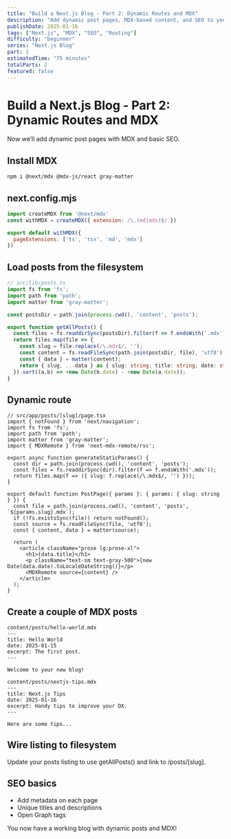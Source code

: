 ```yaml
---
title: "Build a Next.js Blog - Part 2: Dynamic Routes and MDX"
description: "Add dynamic post pages, MDX-based content, and SEO to your Next.js blog."
publishDate: 2025-01-16
tags: ["Next.js", "MDX", "SEO", "Routing"]
difficulty: "beginner"
series: "Next.js Blog"
part: 2
estimatedTime: "75 minutes"
totalParts: 2
featured: false
---
```


# Build a Next.js Blog - Part 2: Dynamic Routes and MDX

Now we’ll add dynamic post pages with MDX and basic SEO.

## Install MDX
```bash
npm i @next/mdx @mdx-js/react gray-matter
```

## next.config.mjs
```js
import createMDX from '@next/mdx'
const withMDX = createMDX({ extension: /\.(md|mdx)$/ })

export default withMDX({
  pageExtensions: ['ts', 'tsx', 'md', 'mdx']
})
```

## Load posts from the filesystem
```ts
// src/lib/posts.ts
import fs from 'fs';
import path from 'path';
import matter from 'gray-matter';

const postsDir = path.join(process.cwd(), 'content', 'posts');

export function getAllPosts() {
  const files = fs.readdirSync(postsDir).filter(f => f.endsWith('.mdx'));
  return files.map(file => {
    const slug = file.replace(/\.mdx$/, '');
    const content = fs.readFileSync(path.join(postsDir, file), 'utf8');
    const { data } = matter(content);
    return { slug, ...data } as { slug: string; title: string; date: string; excerpt?: string };
  }).sort((a,b) => +new Date(b.date) - +new Date(a.date));
}
```

## Dynamic route
```tsx
// src/app/posts/[slug]/page.tsx
import { notFound } from 'next/navigation';
import fs from 'fs';
import path from 'path';
import matter from 'gray-matter';
import { MDXRemote } from 'next-mdx-remote/rsc';

export async function generateStaticParams() {
  const dir = path.join(process.cwd(), 'content', 'posts');
  const files = fs.readdirSync(dir).filter(f => f.endsWith('.mdx'));
  return files.map(f => ({ slug: f.replace(/\.mdx$/, '') }));
}

export default function PostPage({ params }: { params: { slug: string } }) {
  const file = path.join(process.cwd(), 'content', 'posts', `${params.slug}.mdx`);
  if (!fs.existsSync(file)) return notFound();
  const source = fs.readFileSync(file, 'utf8');
  const { content, data } = matter(source);

  return (
    <article className="prose lg:prose-xl">
      <h1>{data.title}</h1>
      <p className="text-sm text-gray-500">{new Date(data.date).toLocaleDateString()}</p>
      <MDXRemote source={content} />
    </article>
  );
}
```

## Create a couple of MDX posts
```
content/posts/hello-world.mdx
---
title: Hello World
date: 2025-01-15
excerpt: The first post.
---

Welcome to your new blog!

content/posts/nextjs-tips.mdx
---
title: Next.js Tips
date: 2025-01-16
excerpt: Handy tips to improve your DX.
---

Here are some tips...
```

## Wire listing to filesystem
Update your posts listing to use getAllPosts() and link to /posts/[slug].

## SEO basics
- Add metadata on each page
- Unique titles and descriptions
- Open Graph tags

You now have a working blog with dynamic posts and MDX!